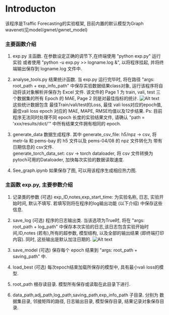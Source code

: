 # Introducton
该程序是Traffic Forecasting的实验框架, 目前内置的默认模型为Graph wavenet(见model/gwnet/gwnet_model)

### 主要函数介绍
1. exp.py 
主函数. 在参数设定正确的调节下,在终端使用 "python exp.py" 运行实验 或者使用 "python -u exp.py >> logname.log &", 以将程序挂起, 并将终端输出保存到 logname.log 文件中.

2. analyse_tools.py
结果统计函数. 当 exp.py 运行完毕时, 将在路径 "args: root_path + exp_info_path" 中保存实验数据结果class对象, 运行该程序将自动将该对象解析并保存为 Excel 文件. 该文件的 Page 1 为 train, vali, test 三个数据集的所有 Epoch 的 MAE, Page 2 则是对最佳指标的统计.
![Alt text](image/image1.png)
这些统计数据包含 最佳Train/vali/test的Loss, 最佳 vali loss对应的epoch值,最佳vali loss epoch 对应的 MAE, MAPE, RMSE均值以及12步结果.
Ps: 目前程序无法同时处理不同 epoch 长度的实验结果文件, 请确认 "path = 'xxx/results/dict/'" 中所有结果文件拥有相同的 epoch.

3. generate_data
数据生成程序. 其中
generate_csv_file: h5/npz -> csv, 将 metr-la 和 pems-bay 的 h5 文件以及 pems-04/08 的 npz 文件转化为 带有日期信息的 csv文件.  
generate_torch_data_set: csv -> torch dataloader, 将 csv 文件转换为pytoch可用的Dataloader, 加快每次实验的数据读取速度.

4. See_graph.ipynb
如果保存了图, 可以用该程序生成相应热力图.

### 主函数 exp.py, 主要参数介绍
1. 记录类的参数
(可选) exp_ID,notes,exp_start_time: 为实验名称, 日志, 实验开始时间, 默认不填写. 若填写则将在程序的log输出功能 (以下介绍) 中保存这些信息.

2. save_log
(可选) 程序的日志输出类. 当该选项为True时, 将在 "args: root_path + log_path" 中保存本次实验的日志,该日志包含实验开始时间,ID,notes (若有),所有的超参数, 模型结构, 以及全部的输出结果 (即终端打印内容).
同时, 这些输出是默认加注日期的.
![Alt text](image/image2.png)

3. save_model
(可选) 保存每个 epoch 结果到 "args: root_path + saving_path" 中.

4. load_best
(可选) 每次epoch结束加载所保存的模型中, 具有最小vali loss的模型.

5. root_path
根存读目录. 模型所有保存或读取在此目录下进行.

6. data_path,adj_path,log_path,saving_path,exp_info_path
子目录. 分别为 数据集目录, 邻接矩阵的路径, 日志输出目录, 模型保存目录, 结果记录对象保存目录.

